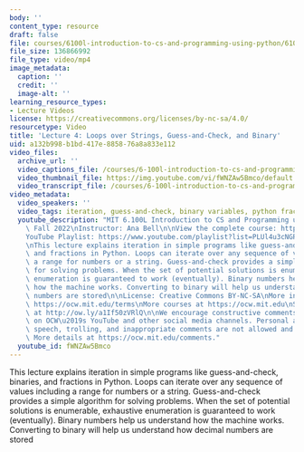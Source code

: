 ```yaml
---
body: ''
content_type: resource
draft: false
file: courses/6100l-introduction-to-cs-and-programming-using-python/6100l-lecture-4-multi_360p_16_9.mp4
file_size: 136866992
file_type: video/mp4
image_metadata:
  caption: ''
  credit: ''
  image-alt: ''
learning_resource_types:
- Lecture Videos
license: https://creativecommons.org/licenses/by-nc-sa/4.0/
resourcetype: Video
title: 'Lecture 4: Loops over Strings, Guess-and-Check, and Binary'
uid: a132b998-b1bd-417e-8858-76a8a833e112
video_files:
  archive_url: ''
  video_captions_file: /courses/6-100l-introduction-to-cs-and-programming-using-python-fall-2022/1SVVezlb4h8tA4fKRJ41pWjsyaqdGdXvs_transcript.webvtt
  video_thumbnail_file: https://img.youtube.com/vi/fWNZAw5Bmco/default.jpg
  video_transcript_file: /courses/6-100l-introduction-to-cs-and-programming-using-python-fall-2022/1SVVezlb4h8tA4fKRJ41pWjsyaqdGdXvs_transcript.pdf
video_metadata:
  video_speakers: ''
  video_tags: iteration, guess-and-check, binary variables, python fractions
  youtube_description: "MIT 6.100L Introduction to CS and Programming using Python,\
    \ Fall 2022\nInstructor: Ana Bell\n\nView the complete course: https://ocw.mit.edu/courses/6-100l-introduction-to-cs-and-programming-using-python-fall-2022/\n\
    YouTube Playlist: https://www.youtube.com/playlist?list=PLUl4u3cNGP62A-ynp6v6-LGBCzeH3VAQB\n\
    \nThis lecture explains iteration in simple programs like guess-and-check, binaries,\
    \ and fractions in Python. Loops can iterate over any sequence of values including\
    \ a range for numbers or a string. Guess-and-check provides a simple algorithm\
    \ for solving problems. When the set of potential solutions is enumerable, exhaustive\
    \ enumeration is guaranteed to work (eventually). Binary numbers help us understand\
    \ how the machine works. Converting to binary will help us understand how decimal\
    \ numbers are stored\n\nLicense: Creative Commons BY-NC-SA\nMore information at\
    \ https://ocw.mit.edu/terms\nMore courses at https://ocw.mit.edu\nSupport OCW\
    \ at http://ow.ly/a1If50zVRlQ\n\nWe encourage constructive comments and discussion\
    \ on OCW\u2019s YouTube and other social media channels. Personal attacks, hate\
    \ speech, trolling, and inappropriate comments are not allowed and may be removed.\
    \ More details at https://ocw.mit.edu/comments."
  youtube_id: fWNZAw5Bmco
---
```

This lecture explains iteration in simple programs like guess-and-check, binaries, and fractions in Python. Loops can iterate over any sequence of values including a range for numbers or a string. Guess-and-check provides a simple algorithm for solving problems. When the set of potential solutions is enumerable, exhaustive enumeration is guaranteed to work (eventually). Binary numbers help us understand how the machine works. Converting to binary will help us understand how decimal numbers are stored